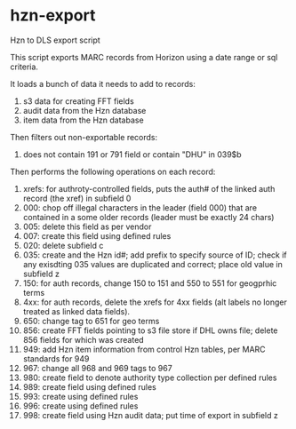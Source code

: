 # hzn-export
Hzn to DLS export script

This script exports MARC records from Horizon using a date range or sql criteria. 

It loads a bunch of data it needs to add to records:
1. s3 data for creating FFT fields
2. audit data from the Hzn database
3. item data from the Hzn database 

Then filters out non-exportable records:
1. does not contain 191 or 791 field or contain "DHU" in 039$b

Then performs the following operations on each record:
1. xrefs: for authroty-controlled fields, puts the auth# of the linked auth record (the xref) in subfield 0
2. 000: chop off illegal characters in the leader (field 000) that are contained in a some older records (leader must be exactly 24 chars)
3. 005: delete this field as per vendor
4. 007: create this field using defined rules
5. 020: delete subfield c
6. 035: create and the Hzn id#; add prefix to specify source of ID; check if any exisdting 035 values are duplicated and correct; place old value in subfield z
7. 150: for auth records, change 150 to 151 and 550 to 551 for geogprhic terms
8. 4xx: for auth records, delete the xrefs for 4xx fields (alt labels no longer treated as linked data fields). 
9. 650: change tag to 651 for geo terms
10. 856: create FFT fields pointing to s3 file store if DHL owns file; delete 856 fields for which was created
11. 949: add Hzn item information from control Hzn tables, per MARC standards for 949
12. 967: change all 968 and 969 tags to 967
13. 980: create field to denote authority type collection per defined rules
14. 989: create field using defined rules
15. 993: create using defined rules
16. 996: create using defined rules
17. 998: create field using Hzn audit data; put time of export in subfield z
